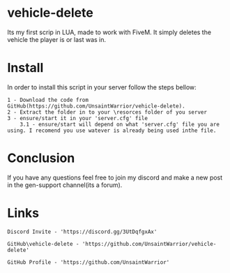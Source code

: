 # vehicle-delete
 Its my first scrip in LUA, made to work with FiveM. It simply deletes the vehicle the player is or last was in.

# Install
In order to install this script in your server follow the steps bellow:

    1 - Download the code from GitHub(https://github.com/UnsaintWarrior/vehicle-delete).
    2 - Extract the folder in to your \resorces folder of you server 
    3 - ensure/start it in your 'server.cfg' file
        3.1 - ensure/start will depend on what 'server.cfg' file you are    using. I recomend you use watever is already being used inthe file.

# Conclusion
If you have any questions feel free to join my discord and make a new post in the gen-support channel(its a forum).

# Links
    Discord Invite - 'https://discord.gg/3UtDqfgxAx'

    GitHub\vehicle-delete - 'https://github.com/UnsaintWarrior/vehicle-delete'

    GitHub Profile - 'https://github.com/UnsaintWarrior'